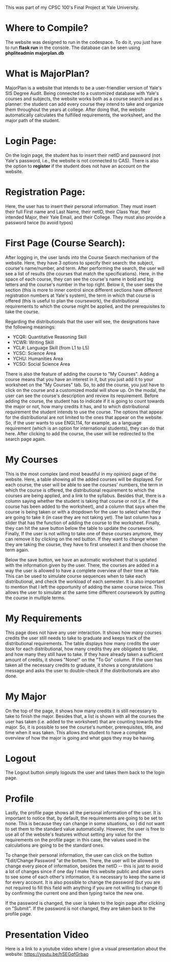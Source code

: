 This was part of my CPSC 100's Final Project at Yale University.

# Where to Compile?

The website was designed to run in the codespace. To do it, you just have to run **flask run** in the console. The database can be seen using **phpliteadmin majorplan.db**

# What is MajorPlan?

MajorPlan is a website that intends to be a user-friendlier version of Yale's SIS Degree Audit. Being connected to a customized database with Yale's courses and subjects, the website works both as a course search and as s planner: the student can add every course they intend to take and organize them throughout the years at college. After doing that, the website automatically calculates the fulfilled requirements, the worksheet, and the major path of the student.

# Login Page:

On the login page, the student has to insert their netID and password (not Yale's password, i.e., the website is not connected to CAS). There is also the option to **register** if the student does not have an account on the website.

# Registration Page:

Here, the user has to insert their personal information. They must insert their full First name and Last Name, their netID, their Class Year, their intended Major, their Yale Email, and their College. They must also provide a password twice (to avoid typos)

# First Page (Course Search):

After logging in, the user lands into the Course Search mechanism of the website. Here, they have 3 options to specify their search: the subject, course's name/number, and term. After performing the search, the user will see a list of results (the courses that match the specifications). Here, in the space of each course, they can see the course's name in bold and big letters and the course's number in the top right. Below it, the user sees the section (this is more to inner control since different sections have different registration numbers at Yale's system), the term in which that course is offered (this is useful to plan the coursework), the distributional requirements to which the course might be applied, and the prerequisites to take the course.

Regarding the distributionals that the user will see, the designations have the following meanings:

- YCQR: Quantitative Reasoning Skill
- YCWR: Writing Skill
- YCL#: Language Skill (from L1 to L5)
- YCSC: Science Area
- YCHU: Humanities Area
- YCSO: Social Science Area

There is also the feature of adding the course to "My Courses". Adding a course means that you have an interest in it, but you just add it to your worksheet on the "My Courses" tab. So, to add the course, you just have to click on the course and a customized modal will show up. On the modal, the user can see the course's description and review its requirement. Before adding the course, the student has to indicate if it is going to count towards the major or not, how many credits it has, and to which distributional requirement the student intends to use the course. The options that appear for the distributional are not limited to the ones that appear on the website. So, if the user wants to use ENGL114, for example, as a language requirement (which is an option for international students), they can do that here. After clicking to add the course, the user will be redirected to the search page again.

# My Courses

This is the most complex (and most beautiful in my opinion) page of the website. Here, a table showing all the added courses will be displayed. For each course, the user will be able to see the courses' numbers, the term in which the course is offered, the distributional requirement to which the courses are being applied, and a link to the syllabus. Besides that, there is a column saying whether the student is taking that course or not (i.e. if the course has been added to the worksheet), and a column that says when the course is being taken or with a dropdown for the user to select when they are going to take it (in case they are not taking yet). The last column has a slider that has the function of adding the course to the worksheet. Finally, they can hit the save button below the table to update the coursework. Finally, If the user is not willing to take one of these courses anymore, they can remove it by clicking on the red button. If they want to change when they are taking the course, they have to first unselect it and then choose the term again.

Below the save button, we have an automatic worksheet that is updated with the information given by the user. There, the courses are added in a way the user is allowed to have a complete overview of their time at Yale. This can be used to simulate course sequences when to take each distributional, and check the workload of each semester. It is also important to mention that I left the opportunity of adding the same course twice. This allows the user to simulate at the same time different coursework by putting the course in multiple terms.

# My Requirements

This page does not have any user interaction. It shows how many courses credits the user still needs to take to graduate and keeps track of the distributional requirements. The table displays how many credits the user took for each distributional, how many credits they are obligated to take, and how many they still have to take. If they have already taken a sufficient amount of credits, it shows "None!" on the "To Go" column. If the user has taken all the necessary credits to graduate, it shows a congratulations message and asks the user to double-check if the distributionals are also done.

# My Major

On the top of the page, it shows how many credits it is still necessary to take to finish the major. Besides that, a list is shown with all the courses the user has taken (i.e. added to the worksheet) that are counting towards the major. So, it is possible to see the course's number, prerequisites, title, and time when it was taken. This allows the student to have a complete overview of how the major is going and what gaps they may be having.

# Logout

The Logout button simply logouts the user and takes them back to the login page.

# Profile

Lastly, the profile page shows all the personal information of the user. It is important to notice that, by default, the requirements are going to be set to none. This is because they can change in some situations, so I did not want to set them to the standard value automatically. However, the user is free to use all of the website's features without setting any value for the requirements on the profile page: in this case, the values used in the calculations are going to be the standard ones.

To change their personal information, the user can click on the button "Edit/Change Password "at the bottom. There, the user will be allowed to change every piece of information, besides the netID -- this is just to avoid a lot of changes since if one day I make this website public and allow users to see some of each other's information, it is necessary to keep the same id for every account. It is also possible to change the password (but you are not required to fill this field with anything if you are not willing to change it) by confirming the current one and then typing twice the new one.

If the password is changed, the user is taken to the login page after clicking on "Submit". If the password is not changed, they are taken back to the profile page.

# Presentation Video

Here is a link to a youtube video where I give a visual presentation about the website: https://youtu.be/hSEGqfGrbao
